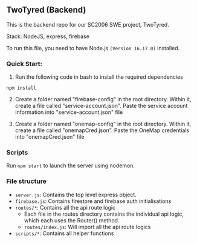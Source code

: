 ## TwoTyred (Backend)

This is the backend repo for our SC2006 SWE project, TwoTyred.

Stack: NodeJS, express, firebase

To run this file, you need to have Node.js `(Version 16.17.0)` installed.

### Quick Start:
1. Run the following code in bash to install the required dependencies
```
npm install
```
2. Create a folder named "firebase-config" in the root directory. Within it, create a file called "service-account.json". Paste the service account information into "service-account.json" file
  
3. Create a folder named "onemap-config" in the root directory. Within it, create a file called "onemapCred.json". Paste the OneMap credentials into "onemapCred.json" file

### Scripts
Run `npm start` to launch the server using nodemon.

### File structure
- `server.js`: Contains the top level express object.
- `firebase.js`: Contains firestore and firebase auth initialisations
- `routes/*`: Contains all the api route logic
  - Each file in the routes directory contains the individual api logic, which each uses the Router() method.
  - `routes/index.js`: Will import all the api route logics
- `scripts/*`: Contains all helper functions
